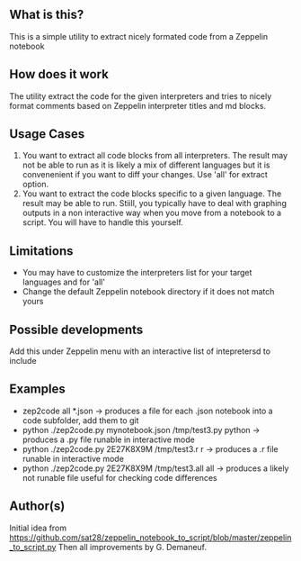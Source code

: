 ## What is this?
This is a simple utility to extract nicely formated code from a Zeppelin notebook

## How does it work
The utility extract the code for the given interpreters and tries to nicely format comments based on Zeppelin
interpreter titles and md blocks.

## Usage Cases
1) You want to extract all code blocks from all interpreters. The result may not be able to run as it is likely a mix of different languages
   but it is convenenient if you want to diff your changes. Use 'all' for extract option.
2) You want to extract the code blocks specific to a given language. The result may be able to run. Stiill, you typically have to deal with 
   graphing outputs in a non interactive way when you move from a notebook to a script. You will have to handle this yourself. 

## Limitations
* You may have to customize the interpreters list for your target languages and for 'all'
* Change the default Zeppelin notebook directory if it does not match yours

## Possible developments
Add this under Zeppelin menu with an interactive list of intepretersd to include

## Examples
* zep2code all  *.json                                 -> produces a file for each .json notebook into a code subfolder, add them to git
* python ./zep2code.py mynotebook.json /tmp/test3.py  python -> produces a .py file runable in interactive mode
* python ./zep2code.py 2E27K8X9M /tmp/test3.r   r      -> produces a .r  file runable in interactive mode
* python ./zep2code.py 2E27K8X9M /tmp/test3.all all    -> produces a likely not runable file useful for checking code differences

## Author(s)
Initial idea from https://github.com/sat28/zeppelin_notebook_to_script/blob/master/zeppelin_to_script.py
Then all improvements by G. Demaneuf.

